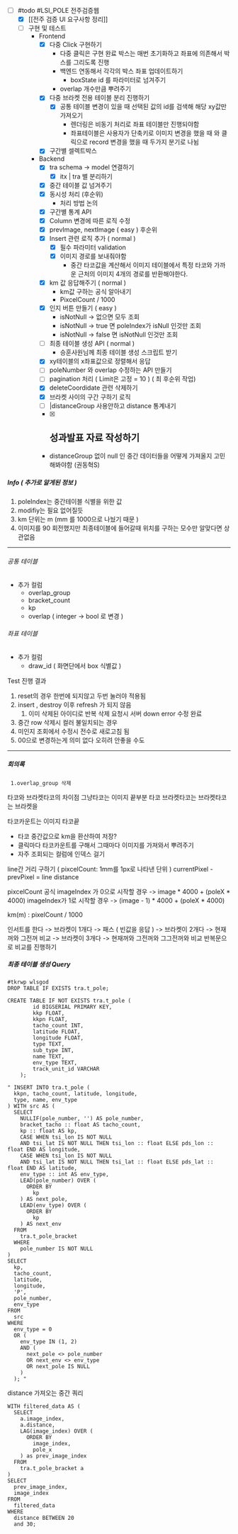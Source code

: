 - [ ] #todo #LSI_POLE 전주검증웹
	- [x] [[전주 검증 UI 요구사항 정리]]
	- [ ] 구현 및 테스트 
		- Frontend
			- [x] 다중 Click 구현하기 
				- 다중 클릭은 구현 완료 
					박스는 매번 초기화하고 좌표에 의존해서 박스를 그리도록 진행 
				- 백엔드 연동해서 각각의 박스 좌표 업데이트하기 
					- boxState id 를 파라미터로 넘겨주기 
				- overlap 개수만큼 뿌려주기 
			- [x] 다중 브라켓 전용 테이블 분리 진행하기 
				- [x] 공통 테이블 변경이 있을 때 선택된 값의 id를 검색해 해당 xy값만 가져오기 
					-  렌더링은 비동기 처리로 좌표 테이블만 진행되야함 
					-  좌표테이블은 사용자가 단축키로 이미지 변경을 했을 때 와 클릭으로 record 변경을 했을 때 두가지 분기로 나뉨 
			- [x] 구간별 셀렉트박스 
		- Backend 
			- [x] tra schema -> model 연결하기  
				- [x] itx | tra 별 분리하기 
			- [x] 중간 테이블 값 넘겨주기 
			- [x] 동시성 처리 (후순위)
				- 처리 방법 논의 
			- [x] 구간별 통계 API 
			- [x] Column 변경에 따른 로직 수정 
			- [x] prevImage, nextImage ( easy ) 후순위 
			- [x] Insert 관련 로직 추가 ( normal )
				- [x] 필수 파라미터 validation 
				- [x] 이미지 경로를 보내줘야함 
					- 중간 타코값을 계산해서 이미지 테이블에서 특정 타코와 가까운 근처의 이미지 4개의 경로를 반환해야한다. 
			- [x] km 값 응답해주기 ( normal )
				- km값 구하는 공식 알아내기 
				- PixcelCount / 1000
			- [x] 인지 버튼 만들기 ( easy )
				- isNotNull -> 없으면 모두 조회 
				- isNotNull -> true 면 poleIndex가 isNull 인것만 조회 
				- isNotNull -> false 면 isNotNull 인것만 조회 
			- [ ]  최종 테이블 생성 API ( normal )
				- 승훈사원님께 최종 테이블 생성 스크립트 받기 
			- [x]  xy테이블의 x좌표값으로 정렬해서 응답
			- [ ] poleNumber 와 overlap 수정하는 API 만들기 
			- [ ] pagination 처리 ( Limit은 고정 = 10 ) ( 최 후순위 작업)
			- [x] deleteCoordidate 관련 삭제하기 
			- [x] 브라켓 사이의 구간 구하기 로직 
			- [ ] |distanceGroup 사용안하고 distance 통계내기
			- [x] 성과발표 자료 작성하기 
				-  
			
			- distanceGroup 없이 null 인 중간 데이터들을 어떻게 가져올지 고민해봐야함 (권동혁S)

##### Info  ( 추가로 알게된 정보 )
1. poleIndex는 중간테이블 식별을 위한 값 
2. modifiy는 필요 없어질듯 
3. km 단위는 m (mm 를 1000으로 나눴기 때문 )
4. 이미지를 90 회전했지만 최종테이블에 들어갈때 위치를 구하는 모수만 알맞다면 상관없음 

---

###### 공통 테이블 
- 추가 컬럼 
	- overlap_group
	- bracket_count
	- kp 
	- overlap ( integer -> bool 로 변경 )
###### 좌표 테이블
- 추가 컬럼 
	- draw_id ( 화면단에서 box 식별값 )


Test 진행 결과 
1. reset의 경우 한번에 되지않고 두번 눌러야 적용됨 
2. insert , destroy 이후 refresh 가 되지 않음 
	1.  이미 삭제된 아이디로 반복 삭제 요청시 서버 down error 수정 완료 
3. 중간 row 삭제시 컬러 불일치되는 경우 
4. 미인지 조회에서 수정시 전수로 새로고침 됨 
5. 00으로 변경하는게 의미 없다 오히려 안좋을 수도 


---

##### 회의록 
	 1.overlap_group 삭제 


타코와 브라켓타코의 차이점 
그냥타코는 이미지 끝부분 타코 
브라켓타코는 브라켓타코는 브라켓을 

타코카운트는 이미지 타코끝

- 타코 중간값으로 km을 환산하여 저장? 
- 클릭마다 타코카운트를  구해서 그때마다 이미지를 가져와서 뿌려주기 
- 자주 조회되는 컬럼에 인덱스 걸기 


line간 거리 구하기 ( pixcelCount: 1mm를 1px로 나타낸 단위 )
currentPixel - prevPixel  = line distance 

pixcelCount 공식
imageIndex 가 0으로 시작할 경우 
-> image * 4000 + (poleX * 4000) 
imageIndex가 1로 시작할 경우 
-> (image - 1) * 4000 + (poleX * 4000) 

km(m) : pixelCount / 1000 



인서트를 한다
-> 브라켓이 1개다 -> 패스 ( 빈값을 응답 )
-> 브라켓이 2개다 -> 현재꺼와 그전꺼 비교 
-> 브라켓이 3개다 -> 현재꺼와 그전꺼와 그그전꺼와 비교 
반복문으로 비교를 진행하기 


##### 최종 테이블 생성 Query
```
#tkrwp wlsgod
DROP TABLE IF EXISTS tra.t_pole;

CREATE TABLE IF NOT EXISTS tra.t_pole (
        id BIGSERIAL PRIMARY KEY,
        kkp FLOAT,
        kkpn FLOAT,
        tacho_count INT,
        latitude FLOAT,
        longitude FLOAT,
        type TEXT,
        sub_type INT,
        name TEXT,
        env_type TEXT,
        track_unit_id VARCHAR
    );
	
" INSERT INTO tra.t_pole (
  kkpn, tacho_count, latitude, longitude, 
  type, name, env_type
) WITH src AS (
  SELECT 
    NULLIF(pole_number, '') AS pole_number, 
    bracket_tacho :: float AS tacho_count, 
    kp :: float AS kp, 
    CASE WHEN tsi_lon IS NOT NULL 
    AND tsi_lat IS NOT NULL THEN tsi_lon :: float ELSE pds_lon :: float END AS longitude, 
    CASE WHEN tsi_lon IS NOT NULL 
    AND tsi_lat IS NOT NULL THEN tsi_lat :: float ELSE pds_lat :: float END AS latitude, 
    env_type :: int AS env_type, 
    LEAD(pole_number) OVER (
      ORDER BY 
        kp
    ) AS next_pole, 
    LEAD(env_type) OVER (
      ORDER BY 
        kp
    ) AS next_env 
  FROM 
    tra.t_pole_bracket 
  WHERE 
    pole_number IS NOT NULL
) 
SELECT 
  kp, 
  tacho_count, 
  latitude, 
  longitude, 
  'P', 
  pole_number, 
  env_type 
FROM 
  src 
WHERE 
  env_type = 0 
  OR (
    env_type IN (1, 2) 
    AND (
      next_pole <> pole_number 
      OR next_env <> env_type 
      OR next_pole IS NULL
    )
  ); "
```


distance 가져오는 중간 쿼리  
```
WITH filtered_data AS (
  SELECT 
    a.image_index, 
    a.distance, 
    LAG(image_index) OVER (
      ORDER BY 
        image_index, 
        pole_x
    ) as prev_image_index 
  FROM 
    tra.t_pole_bracket a
) 
SELECT 
  prev_image_index, 
  image_index 
FROM 
  filtered_data 
WHERE 
  distance BETWEEN 20 
  and 30;
```



